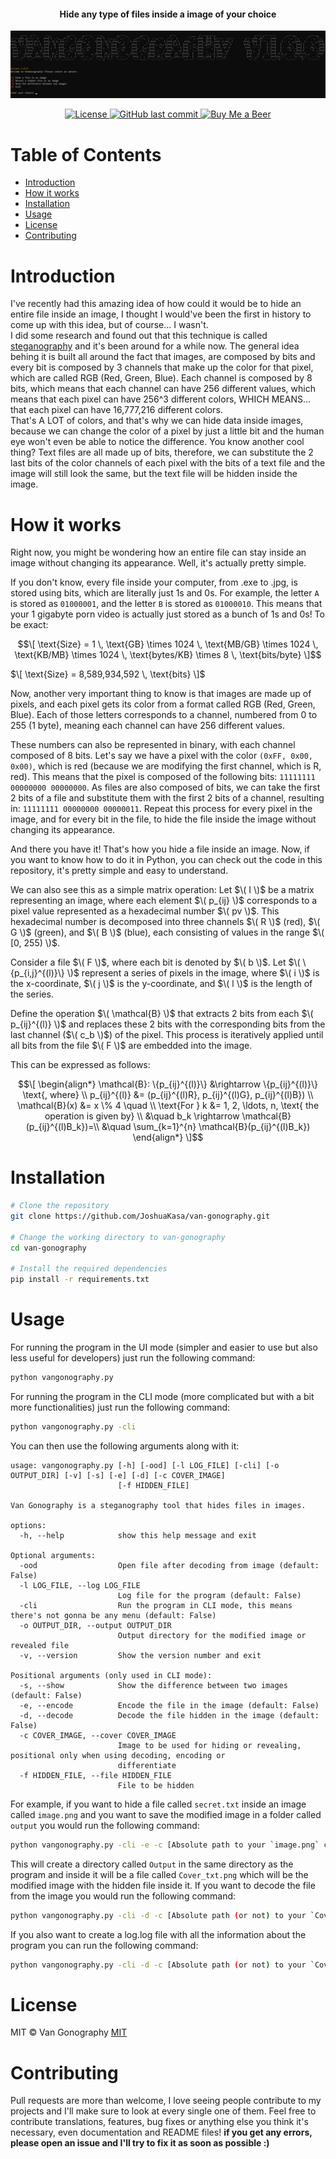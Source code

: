 #### <p align="center">Hide any type of files inside a image of your choice</p>

![Terminal image](img/Terminal.png)

<p align="center">
  <a href="LICENSE">
    <img src="https://img.shields.io/badge/License-MIT-blue.svg" alt="License">
  </a>
  <a href="https://github.com/JoshuaKasa/van-gonography/commits/master">
    <img src="https://img.shields.io/github/last-commit/JoshuaKasa/van-gonography.svg" alt="GitHub last commit">
  </a>
  <a href="https://www.buymeacoffee.com/yourbestfriendjoshua">
    <img src="https://img.shields.io/badge/Buy%20Me%20a-Beer-yellow.svg" alt="Buy Me a Beer">
  </a>
</p>


# Table of Contents

- [Introduction](#introduction)
- [How it works](#how-it-works)
- [Installation](#installation)
- [Usage](#usage)
- [License](#license)
- [Contributing](#contributing)

# Introduction

I've recently had this amazing idea of how could it would be to hide an entire file inside an image, I thought I would've been the first in history to come up with this idea, but of course... I wasn't. <br>
I did some research and found out that this technique is called [steganography](https://en.wikipedia.org/wiki/Steganography) and it's been around for a while now. The general idea behing it is built all around the fact that images, are composed by bits and every bit is composed by 3 channels that make up the color for that pixel, which are called RGB (Red, Green, Blue). Each channel is composed by 8 bits, which means that each channel can have 256 different values, which means that each pixel can have 256^3 different colors, WHICH MEANS... that each pixel can have 16,777,216 different colors. <br>
That's A LOT of colors, and that's why we can hide data inside images, because we can change the color of a pixel by just a little bit and the human eye won't even be able to notice the difference. You know another cool thing? Text files are all made up of bits, therefore, we can substitute the 2 last bits of the color channels of each pixel with the bits of a text file and the image will still look the same, but the text file will be hidden inside the image. 

# How it works

Right now, you might be wondering how an entire file can stay inside an image without changing its appearance. Well, it's actually pretty simple.

If you don't know, every file inside your computer, from .exe to .jpg, is stored using bits, which are literally just 1s and 0s. For example, the letter `A` is stored as `01000001`, and the letter `B` is stored as `01000010`. This means that your 1 gigabyte porn video is actually just stored as a bunch of 1s and 0s! To be exact:

$$\[ \text{Size} = 1 \, \text{GB} \times 1024 \, \text{MB/GB} \times 1024 \, \text{KB/MB} \times 1024 \, \text{bytes/KB} \times 8 \, \text{bits/byte} \]$$

$\[ \text{Size} = 8,589,934,592 \, \text{bits} \]$

Now, another very important thing to know is that images are made up of pixels, and each pixel gets its color from a format called RGB (Red, Green, Blue). Each of those letters corresponds to a channel, numbered from 0 to 255 (1 byte), meaning each channel can have 256 different values.

These numbers can also be represented in binary, with each channel composed of 8 bits. Let's say we have a pixel with the color `(0xFF, 0x00, 0x00)`, which is red (because we are modifying the first channel, which is R, red). This means that the pixel is composed of the following bits: `11111111 00000000 00000000`. As files are also composed of bits, we can take the first 2 bits of a file and substitute them with the first 2 bits of a channel, resulting in: `11111111 00000000 00000011`. Repeat this process for every pixel in the image, and for every bit in the file, to hide the file inside the image without changing its appearance.

And there you have it! That's how you hide a file inside an image. Now, if you want to know how to do it in Python, you can check out the code in this repository, it's pretty simple and easy to understand.

We can also see this as a simple matrix operation:
Let $\( I \)$ be a matrix representing an image, where each element $\( p_{ij} \)$ corresponds to a pixel value represented as a hexadecimal number $\( pv \)$. This hexadecimal number is decomposed into three channels $\( R \)$ (red), $\( G \)$ (green), and $\( B \)$ (blue), each consisting of values in the range $\( [0, 255) \)$.

Consider a file $\( F \)$, where each bit is denoted by $\( b \)$. Let $\( \{p_{i,j}^{(l)}\} \)$ represent a series of pixels in the image, where $\( i \)$ is the x-coordinate, $\( j \)$ is the y-coordinate, and $\( l \)$ is the length of the series.

Define the operation $\( \mathcal{B} \)$ that extracts 2 bits from each $\( p_{ij}^{(l)} \)$ and replaces these 2 bits with the corresponding bits from the last channel ($\( c_b \)$) of the pixel. This process is iteratively applied until all bits from the file $\( F \)$ are embedded into the image.

This can be expressed as follows:

$$\[
\begin{align*}
\mathcal{B}: \{p_{ij}^{(l)}\} &\rightarrow \{p_{ij}^{(l)}\} \text{, where} \\
p_{ij}^{(l)} &= (p_{ij}^{(l)R}, p_{ij}^{(l)G}, p_{ij}^{(l)B}) \\
\mathcal{B}(x) &= x \% 4 \quad \\
\text{For } k &= 1, 2, \ldots, n, \text{ the operation is given by} \\
&\quad b_k \rightarrow \mathcal{B}(p_{ij}^{(l)B_k})=\\
&\quad \sum_{k=1}^{n} \mathcal{B}(p_{ij}^{(l)B_k})
\end{align*}
\]$$

# Installation

```bash
# Clone the repository
git clone https://github.com/JoshuaKasa/van-gonography.git

# Change the working directory to van-gonography
cd van-gonography

# Install the required dependencies
pip install -r requirements.txt
```

# Usage

For running the program in the UI mode (simpler and easier to use but also less useful for developers) just run the following command:

```bash
python vangonography.py
```

For running the program in the CLI mode (more complicated but with a bit more functionalities) just run the following command:
```bash
python vangonography.py -cli
```
You can then use the following arguments along with it:
```console
usage: vangonography.py [-h] [-ood] [-l LOG_FILE] [-cli] [-o OUTPUT_DIR] [-v] [-s] [-e] [-d] [-c COVER_IMAGE]
                        [-f HIDDEN_FILE]

Van Gonography is a steganography tool that hides files in images.

options:
  -h, --help            show this help message and exit

Optional arguments:
  -ood                  Open file after decoding from image (default: False)
  -l LOG_FILE, --log LOG_FILE
                        Log file for the program (default: False)
  -cli                  Run the program in CLI mode, this means there's not gonna be any menu (default: False)
  -o OUTPUT_DIR, --output OUTPUT_DIR
                        Output directory for the modified image or revealed file
  -v, --version         Show the version number and exit

Positional arguments (only used in CLI mode):
  -s, --show            Show the difference between two images (default: False)
  -e, --encode          Encode the file in the image (default: False)
  -d, --decode          Decode the file hidden in the image (default: False)
  -c COVER_IMAGE, --cover COVER_IMAGE
                        Image to be used for hiding or revealing, positional only when using decoding, encoding or
                        differentiate
  -f HIDDEN_FILE, --file HIDDEN_FILE
                        File to be hidden
```
For example, if you want to hide a file called `secret.txt` inside an image called `image.png` and you want to save the modified image in a folder called `output` you would run the following command:
```bash
python vangonography.py -cli -e -c [Absolute path to your `image.png` cover image] -f [Absolute path to your `secret.txt` file] -o Output
```
This will create a directory called `Output` in the same directory as the program and inside it will be a file called `Cover_txt.png` which will be the modified image with the hidden file inside it. If you want to decode the file from the image you would run the following command:
```bash
python vangonography.py -cli -d -c [Absolute path (or not) to your `Cover_txt.png` cover image] -o Output
```
If you also want to create a log.log file with all the information about the program you can run the following command:
```bash
python vangonography.py -cli -d -c [Absolute path (or not) to your `Cover_txt.png` cover image] -o Output -l
```

# License

MIT © Van Gonography
[MIT](LICENSE)

# Contributing

Pull requests are more than welcome, I love seeing people contribute to my projects and I'll make sure to look at every single one of them. Feel free to contribute translations, features, bug fixes or anything else you think it's necessary, even documentation and README files!
**if you get any errors, please open an issue and I'll try to fix it as soon as possible :<wbr>)**